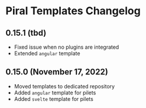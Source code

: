 # Piral Templates Changelog

## 0.15.1 (tbd)

- Fixed issue when no plugins are integrated
- Extended `angular` template

## 0.15.0 (November 17, 2022)

- Moved templates to dedicated repository
- Added `angular` template for pilets
- Added `svelte` template for pilets
